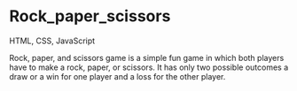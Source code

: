# Rock_paper_scissors

HTML, CSS, JavaScript

Rock, paper, and scissors game is a simple fun game in which both players have to make a rock, paper, or scissors. It has only two possible outcomes a draw or a win for one player and a loss for the other player.
